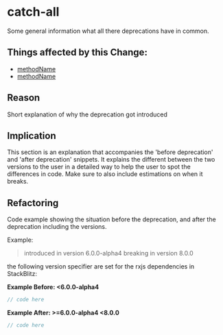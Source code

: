 <!-- ruid-groups

- master:
  - https://github.com/timdeschryver/find-deprecations/tree/master/multiple-string-patterns-at-once/crawled.ts#L15
  - https://github.com/timdeschryver/find-deprecations/tree/master/multiple-string-patterns-at-once/crawled.ts#L21
  - https://github.com/timdeschryver/find-deprecations/tree/master/multiple-string-patterns-at-once/crawled.ts#L27

ruid-groups -->

# catch-all

Some general information what all there deprecations have in common.

## Things affected by this Change:

- [methodName](url)
- [methodName](url)

## Reason

Short explanation of why the deprecation got introduced

## Implication

This section is an explanation that accompanies the 'before deprecation' and 'after deprecation' snippets.
It explains the different between the two versions to the user in a detailed way to help the user to spot the differences in code.
Make sure to also include estimations on when it breaks.

## Refactoring

Code example showing the situation before the deprecation, and after the deprecation including the versions.

Example:

> introduced in version 6.0.0-alpha4
> breaking in version 8.0.0

the following version specifier are set for the rxjs dependencies in StackBlitz:

**Example Before: <6.0.0-alpha4**

```ts
// code here
```

**Example After: >=6.0.0-alpha4 <8.0.0**

```ts
// code here
```
